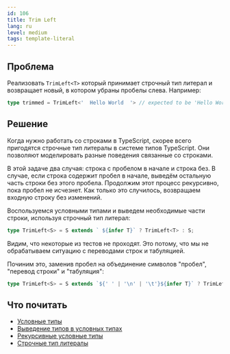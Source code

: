 ```yaml
---
id: 106
title: Trim Left
lang: ru
level: medium
tags: template-literal
---
```


## Проблема

Реализовать `TrimLeft<T>` который принимает строчный тип литерал и возвращает новый, в котором убраны пробелы слева.
Например:

```typescript
type trimmed = TrimLeft<'  Hello World  '> // expected to be 'Hello World  '
```

## Решение

Когда нужно работать со строками в TypeScript, скорее всего пригодятся строчные тип литералы в системе типов TypeScript.
Они позволяют моделировать разные поведения связанные со строками.

В этой задаче два случая: строка с пробелом в начале и строка без.
В случае, если строка содержит пробел в начале, выведём остальную часть строки без этого пробела.
Продолжим этот процесс рекурсивно, пока пробел не исчезнет.
Как только это случилось, возвращаем входную строку без изменений.

Воспользуемся условными типами и выведем необходимые части строки, используя строчный тип литерал:

```typescript
type TrimLeft<S> = S extends ` ${infer T}` ? TrimLeft<T> : S;
```

Видим, что некоторые из тестов не проходят.
Это потому, что мы не обрабатываем ситуацию с переводами строк и табуляцией.

Починим это, заменив пробел на объединение символов "пробел", "перевод строки" и "табуляция":

```typescript
type TrimLeft<S> = S extends `${' ' | '\n' | '\t'}${infer T}` ? TrimLeft<T> : S;
```

## Что почитать

- [Условные типы](https://www.typescriptlang.org/docs/handbook/advanced-types.html#conditional-types)
- [Выведение типов в условных типах](https://www.typescriptlang.org/docs/handbook/advanced-types.html#type-inference-in-conditional-types)
- [Рекурсивные условные типы](https://www.typescriptlang.org/docs/handbook/release-notes/typescript-4-1.html#recursive-conditional-types)
- [Строчные тип литералы](https://www.typescriptlang.org/docs/handbook/release-notes/typescript-4-1.html#template-literal-types)
